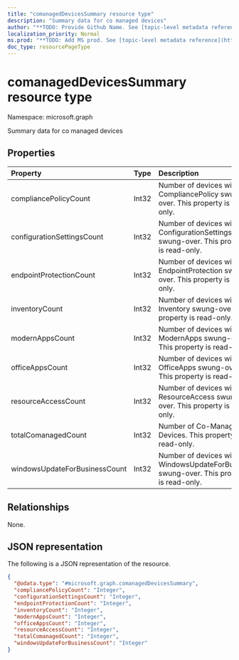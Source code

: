 ```yaml
---
title: "comanagedDevicesSummary resource type"
description: "Summary data for co managed devices"
author: "**TODO: Provide Github Name. See [topic-level metadata reference](https://msgo.azurewebsites.net/add/document/guidelines/metadata.html#topic-level-metadata)**"
localization_priority: Normal
ms.prod: "**TODO: Add MS prod. See [topic-level metadata reference](https://msgo.azurewebsites.net/add/document/guidelines/metadata.html#topic-level-metadata)**"
doc_type: resourcePageType
---
```


# comanagedDevicesSummary resource type

Namespace: microsoft.graph



Summary data for co managed devices

## Properties
|Property|Type|Description|
|:---|:---|:---|
|compliancePolicyCount|Int32|Number of devices with CompliancePolicy swung-over. This property is read-only.|
|configurationSettingsCount|Int32|Number of devices with ConfigurationSettings swung-over. This property is read-only.|
|endpointProtectionCount|Int32|Number of devices with EndpointProtection swung-over. This property is read-only.|
|inventoryCount|Int32|Number of devices with Inventory swung-over. This property is read-only.|
|modernAppsCount|Int32|Number of devices with ModernApps swung-over. This property is read-only.|
|officeAppsCount|Int32|Number of devices with OfficeApps swung-over. This property is read-only.|
|resourceAccessCount|Int32|Number of devices with ResourceAccess swung-over. This property is read-only.|
|totalComanagedCount|Int32|Number of Co-Managed Devices. This property is read-only.|
|windowsUpdateForBusinessCount|Int32|Number of devices with WindowsUpdateForBusiness swung-over. This property is read-only.|

## Relationships
None.

## JSON representation
The following is a JSON representation of the resource.
<!-- {
  "blockType": "resource",
  "@odata.type": "microsoft.graph.comanagedDevicesSummary"
}
-->
``` json
{
  "@odata.type": "#microsoft.graph.comanagedDevicesSummary",
  "compliancePolicyCount": "Integer",
  "configurationSettingsCount": "Integer",
  "endpointProtectionCount": "Integer",
  "inventoryCount": "Integer",
  "modernAppsCount": "Integer",
  "officeAppsCount": "Integer",
  "resourceAccessCount": "Integer",
  "totalComanagedCount": "Integer",
  "windowsUpdateForBusinessCount": "Integer"
}
```

